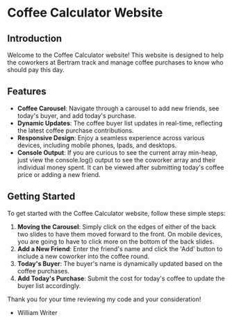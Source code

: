 # Coffee Calculator Website

## Introduction
Welcome to the Coffee Calculator website! This website is designed to help the coworkers at Bertram track and manage coffee purchases to know who should pay this day.

## Features
- **Coffee Carousel**: Navigate through a carousel to add new friends, see today's buyer, and add today's purchase.
- **Dynamic Updates**: The coffee buyer list updates in real-time, reflecting the latest coffee purchase contributions.
- **Responsive Design**: Enjoy a seamless experience across various devices, including mobile phones, Ipads, and desktops.
- **Console Output**: If you are curious to see the current array min-heap, just view the console.log() output to see the coworker array and their individual money spent. It can be viewed after submitting today's coffee price or adding a new friend.

## Getting Started
To get started with the Coffee Calculator website, follow these simple steps:

1. **Moving the Carousel**: Simply click on the edges of either of the back two slides to have them moved forward to the front. On mobile devices, you are going to have to click more on the bottom of the back slides.
2. **Add a New Friend**: Enter the friend's name and click the 'Add' button to include a new coworker into the coffee round.
3. **Today's Buyer**: The buyer's name is dynamically updated based on the coffee purchases.
4. **Add Today's Purchase**: Submit the cost for today's coffee to update the buyer list accordingly.


Thank you for your time reviewing my code and your consideration! 
- William Writer
